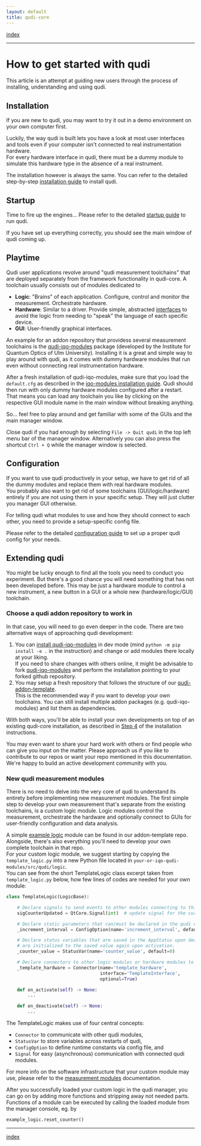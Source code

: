 ```yaml
---
layout: default
title: qudi-core
---
```


[index](index.md)

---

# How to get started with qudi
This article is an attempt at guiding new users through the process of installing, understanding 
and using qudi.

## Installation
If you are new to qudi, you may want to try it out in a demo environment on your own computer first.

Luckily, the way qudi is built lets you have a look at most user interfaces and tools even if your 
computer isn't connected to real instrumentation hardware.\
For every hardware interface in qudi, there must be a dummy module to simulate this hardware type 
in the absence of a real instrument.

The installation however is always the same. You can refer to the detailed step-by-step 
[installation guide](setup/installation.md) to install qudi.

## Startup
Time to fire up the engines... Please refer to the detailed [startup guide](setup/startup.md) to 
run qudi.

If you have set up everything correctly, you should see the main window of qudi coming up.

## Playtime
Qudi user applications revolve around "qudi measurement toolchains" that are deployed separately 
from the framework functionality in qudi-core. A toolchain usually consists out of modules 
dedicated to
- __Logic__: "Brains" of each application. Configure, control and monitor the measurement. 
Orchestrate hardware.
- __Hardware__: Similar to a driver. Provide simple, abstracted 
[interfaces](design_concepts/hardware_interface.md) 
to avoid the logic from needing to "speak" the language of each specific device.
- __GUI__: User-friendly graphical interfaces.

An example for an addon repository that providess several measurement toolchains is the 
[qudi-iqo-modules](https://github.com/Ulm-IQO/qudi-iqo-modules) package (developed by the 
Institute for Quantum Optics of Ulm University). Installing it is a great and simple way to play around 
with qudi, as it comes with dummy hardware modules that run even without connecting real instrumentation hardware.

After a fresh installation of qudi-iqo-modules, make sure that you load the `default.cfg` as 
described in the [iqo-modules installation guide](https://github.com/Ulm-IQO/qudi-iqo-modules/blob/main/docs/installation_guide.md).
Qudi should then run with only dummy hardware modules configured after a restart. That means you 
can load any toolchain you like by clicking on the respective GUI module name in the main window 
without breaking anything.

So... feel free to play around and get familiar with some of the GUIs and the main manager window.

Close qudi if you had enough by selecting `File -> Quit qudi` in the top left menu bar of the 
manager window. Alternatively you can also press the shortcut `Ctrl + Q` while the manager window 
is selected.

## Configuration
If you want to use qudi productively in your setup, we have to get rid of all the dummy modules and 
replace them with real hardware modules.\
You probably also want to get rid of some toolchains (GUI/logic/hardware) entirely if you are not 
using them in your specific setup. They will just clutter you manager GUI otherwise.

For telling qudi what modules to use and how they should connect to each other, you need to provide
a setup-specific config file. 

Please refer to the detailed [configuration guide](design_concepts/configuration.md) to set up a 
proper qudi config for your needs.


## Extending qudi
You might be lucky enough to find all the tools you need to conduct you experiment. But there's a 
good chance you will need something that has not been developed before.
This may be just a hardware module to control a new instrument, a new button in a GUI or a whole 
new (hardware/logic/GUI) toolchain.

### Choose a qudi addon repository to work in
In that case, you will need to go even deeper in the code. There are two alternative ways of 
approaching qudi development:
1. You can 
   [install qudi-iqo-modules](https://github.com/Ulm-IQO/qudi-iqo-modules/blob/main/docs/installation_guide.md) 
   in dev mode (mind `python -m pip install -e .` in the instruction) and change or add modules 
   there locally at your liking.  
   If you need to share changes with others online, it might be advisable to fork 
   [qudi-iqo-modules](https://github.com/Ulm-IQO/qudi-iqo-modules) and perform the installation 
   pointing to your forked github repository.
2. You may setup a fresh repository that follows the structure of our 
   [qudi-addon-template](https://github.com/Ulm-IQO/qudi-addon-template).  
   This is the recommended way if you want to develop your own toolchains. You can still install 
   multiple addon packages (e.g. qudi-iqo-modules) and list them as dependencies.

With both ways, you'll be able to install your own developments on top of an existing qudi-core 
installation, as described in 
[Step 4](setup/installation.md#step-4-install-measurement-module-addons) of the installation 
instructions.

You may even want to share your hard work with others or find people who can give you input on the 
matter. Please approach us if you like to contribute to our repos or want your repo mentioned in 
this documentation.  
We're happy to build an active development community with you.


### New qudi measurement modules
There is no need to delve into the very core of qudi to understand its entirety before implementing 
new measurement modules.
The first simple step to develop your own measurement that's separate from the existing toolchains, 
is a custom logic module. Logic modules control the measurement, orchestrate the hardware and 
optionally connect to GUIs for user-friendly configuration and data analysis.

A simple [example logic](https://github.com/Ulm-IQO/qudi-addon-template/tree/main/src/qudi/logic) 
module can be found in our addon-template repo. Alongside, there's also everything you'll need to 
develop your own complete toolchain in that repo.  
For your custom logic module, we suggest starting by copying the `template_logic.py` into a new 
Python file located in `your-or-iqo-qudi-modules/src/qudi/logic`.  
You can see from the short TemplateLogic class excerpt taken from `template_logic.py` below, how 
few lines of codes are needed for your own module:

```python
class TemplateLogic(LogicBase):

    # Declare signals to send events to other modules connecting to this module
    sigCounterUpdated = QtCore.Signal(int)  # update signal for the current integer counter value

    # Declare static parameters that can/must be declared in the qudi configuration
    _increment_interval = ConfigOption(name='increment_interval', default=1, missing='warn')

    # Declare status variables that are saved in the AppStatus upon deactivation of the module and
    # are initialized to the saved value again upon activation.
    _counter_value = StatusVar(name='counter_value', default=0)

    # Declare connectors to other logic modules or hardware modules to interact with
    _template_hardware = Connector(name='template_hardware',
                                   interface='TemplateInterface',
                                   optional=True)

    def on_activate(self) -> None:
        ...

    def on_deactivate(self) -> None:
        ...
```

The TemplateLogic makes use of four central concepts: 
- `Connector` to communicate with other qudi modules,
- `StatusVar` to store variables across restarts of qudi, 
- `ConfigOption` to define runtime constants via config file, and 
- `Signal` for easy (asynchronous) communication with connected qudi modules. 

For more info on the software infrastructure that your custom module may use, please refer to the 
[measurement modules](design_concepts/measurement_modules.md) documentation.

After you successfully loaded your custom logic in the qudi manager, you can go on by adding more 
functions and stripping away not needed parts.  
Functions of a module can be executed by calling the loaded module from the manager console, eg. by

```python
example_logic.reset_counter()
```

---

[index](index.md)
